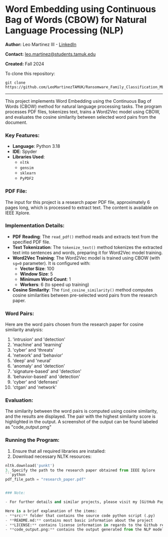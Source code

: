 # Word Embedding using Continuous Bag of Words (CBOW) for Natural Language Processing (NLP)

**Author:** Leo Martinez III - [LinkedIn](https://www.linkedin.com/in/leo-martinez-iii/)

**Contact:** [leo.martinez@students.tamuk.edu](mailto:leo.martinez@students.tamuk.edu)

**Created:** Fall 2024

To clone this repository:

```
git clone https://github.com/LeoMartinezTAMUK/Ransomware_Family_Classification_ML.git
```

---

This project implements Word Embedding using the Continuous Bag of Words (CBOW) method for natural language processing tasks. The program processes PDF files, tokenizes text, trains a Word2Vec model using CBOW, and evaluates the cosine similarity between selected word pairs from the document.

### Key Features:

- **Language**: Python 3.18
- **IDE**: Spyder
- **Libraries Used**:
  - `nltk`
  - `gensim`
  - `sklearn`
  - `PyPDF2`

### PDF File:

The input for this project is a research paper PDF file, approximately 6 pages long, which is processed to extract text. The content is available on IEEE Xplore.

### Implementation Details:

- **PDF Reading**: The `read_pdf()` method reads and extracts text from the specified PDF file.
- **Text Tokenization**: The `tokenize_text()` method tokenizes the extracted text into sentences and words, preparing it for Word2Vec model training.
- **Word2Vec Training**: The Word2Vec model is trained using CBOW (with `sg=0` parameter). It is configured with:
  - **Vector Size**: 100
  - **Window Size**: 5
  - **Minimum Word Count**: 1
  - **Workers**: 6 (to speed up training)
- **Cosine Similarity**: The `find_cosine_similarity()` method computes cosine similarities between pre-selected word pairs from the research paper.
  
### Word Pairs:

Here are the word pairs chosen from the research paper for cosine similarity analysis:

1. 'intrusion' and 'detection'
2. 'machine' and 'learning'
3. 'cyber' and 'threats'
4. 'network' and 'behavior'
5. 'deep' and 'neural'
6. 'anomaly' and 'detection'
7. 'signature-based' and 'detection'
8. 'behavior-based' and 'detection'
9. 'cyber' and 'defenses'
10. 'ctgan' and 'network'

### Evaluation:

The similarity between the word pairs is computed using cosine similarity, and the results are displayed. The pair with the highest similarity score is highlighted in the output. A screenshot of the output can be found labeled as "code_output.pmg"

### Running the Program:

1. Ensure that all required libraries are installed:
2. Download necessary NLTK resources:
```python
nltk.download('punkt')
3. Specify the path to the research paper obtained from IEEE Xplore
```python
pdf_file_path = "research_paper.pdf"


### Note:

- For further details and similar projects, please visit my [GitHub Page](https://github.com/LeoMartinezTAMUK).

Here is a brief explanation of the items:
- **src:** folder that contains the source code python script (.py)
- **README.md:** contains most basic information about the project
- **LICENSE:** contains license information in regards to the Github repository
- **code_output.png:** contains the output generated from the NLP model



